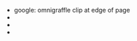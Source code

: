
 * google: omnigraffle clip at edge of page
 * []( http://viget.com/inspire/omnigraffle-tips-and-tricks )
 * []( https://support.omnigroup.com/documentation/en/omnigraffle-61-for-mac/working-with-the-inspectors )
 * []( http://downloads2.omnigroup.com/software/MacOSX/Manuals/OmniGraffle-5-Manual.pdf )

<!-- vim: set autoindent expandtab sw=4 syntax=markdown: -->
